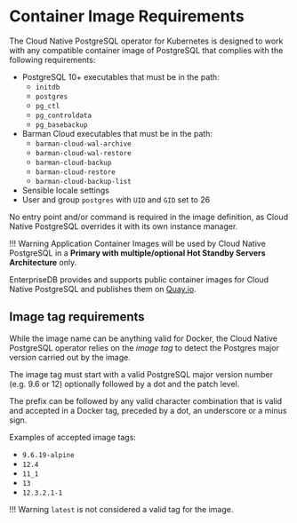 # Container Image Requirements

The Cloud Native PostgreSQL operator for Kubernetes is designed to
work with any compatible container image of PostgreSQL that complies
with the following requirements:

- PostgreSQL 10+ executables that must be in the path:
    - `initdb`
    - `postgres`
    - `pg_ctl`
    - `pg_controldata`
    - `pg_basebackup`
- Barman Cloud executables that must be in the path:
    - `barman-cloud-wal-archive`
    - `barman-cloud-wal-restore`
    - `barman-cloud-backup`
    - `barman-cloud-restore`
    - `barman-cloud-backup-list`
- Sensible locale settings
- User and group `postgres` with `UID` and `GID` set to 26

No entry point and/or command is required in the image definition, as Cloud
Native PostgreSQL overrides it with its own instance manager.

!!! Warning
    Application Container Images will be used by Cloud Native PostgreSQL
    in a **Primary with multiple/optional Hot Standby Servers Architecture**
    only.

EnterpriseDB provides and supports public container images for Cloud Native
PostgreSQL and publishes them on [Quay.io](https://quay.io/repository/enterprisedb/postgresql).

## Image tag requirements

While the image name can be anything valid for Docker, the Cloud Native
PostgreSQL operator relies on the *image tag* to detect the Postgres major
version carried out by the image.

The image tag must start with a valid PostgreSQL major version number (e.g. 9.6
or 12) optionally followed by a dot and the patch level.

The prefix can be followed by any valid character combination that is valid and
accepted in a Docker tag, preceded by a dot, an underscore or a minus sign.

Examples of accepted image tags:

- `9.6.19-alpine`
- `12.4`
- `11_1`
- `13`
- `12.3.2.1-1`

!!! Warning
    `latest` is not considered a valid tag for the image.
